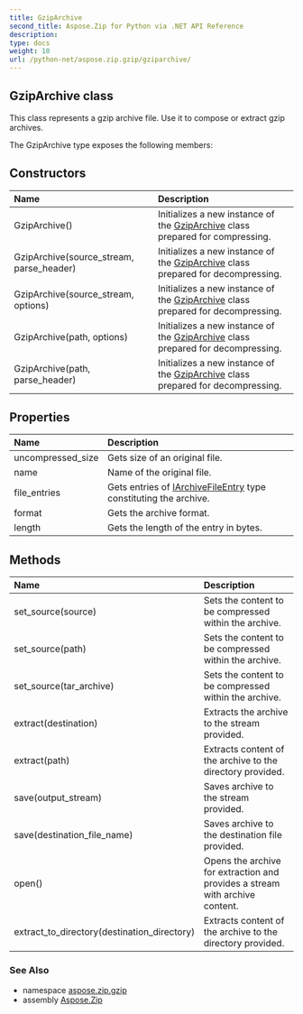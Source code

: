 ```yaml
---
title: GzipArchive
second_title: Aspose.Zip for Python via .NET API Reference
description: 
type: docs
weight: 10
url: /python-net/aspose.zip.gzip/gziparchive/
---
```


## GzipArchive class

This class represents a gzip archive file. Use it to compose or extract gzip archives.

The GzipArchive type exposes the following members:
## Constructors
| Name | Description |
| :- | :- |
|GzipArchive()|Initializes a new instance of the [GzipArchive](/zip/python-net/aspose.zip.gzip/gziparchive/) class prepared for compressing.|
|GzipArchive(source_stream, parse_header)|Initializes a new instance of the [GzipArchive](/zip/python-net/aspose.zip.gzip/gziparchive/) class prepared for decompressing.|
|GzipArchive(source_stream, options)|Initializes a new instance of the [GzipArchive](/zip/python-net/aspose.zip.gzip/gziparchive/) class prepared for decompressing.|
|GzipArchive(path, options)|Initializes a new instance of the [GzipArchive](/zip/python-net/aspose.zip.gzip/gziparchive/) class prepared for decompressing.|
|GzipArchive(path, parse_header)|Initializes a new instance of the [GzipArchive](/zip/python-net/aspose.zip.gzip/gziparchive/) class prepared for decompressing.|
## Properties
| Name | Description |
| :- | :- |
|uncompressed_size|Gets size of an original file.|
|name|Name of the original file.|
|file_entries|Gets entries of [IArchiveFileEntry](/zip/python-net/aspose.zip/iarchivefileentry/) type constituting the archive.|
|format|Gets the archive format.|
|length|Gets the length of the entry in bytes.|
## Methods
| Name | Description |
| :- | :- |
|set_source(source)|Sets the content to be compressed within the archive.|
|set_source(path)|Sets the content to be compressed within the archive.|
|set_source(tar_archive)|Sets the content to be compressed within the archive.|
|extract(destination)|Extracts the archive to the stream provided.|
|extract(path)|Extracts content of the archive to the directory provided.|
|save(output_stream)|Saves archive to the stream provided.|
|save(destination_file_name)|Saves archive to the destination file provided.|
|open()|Opens the archive for extraction and provides a stream with archive content.|
|extract_to_directory(destination_directory)|Extracts content of the archive to the directory provided.|

### See Also

* namespace [aspose.zip.gzip](/zip/python-net/aspose.zip.gzip/)
* assembly [Aspose.Zip](/zip/python-net/)

